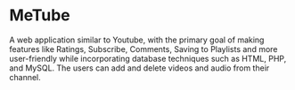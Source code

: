 # MeTube

A web application similar to Youtube, with the primary goal of making features like Ratings, Subscribe, Comments, Saving to Playlists and more user-friendly while incorporating database techniques such as HTML, PHP, and MySQL. The users can add and delete videos and audio from their channel.
